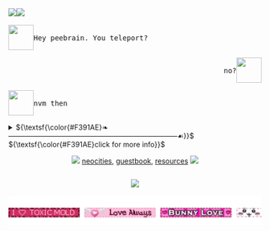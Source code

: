 <!-- CODE STARTS HERE! copy and paste all of below.-->

<img src="https://files.catbox.moe/nebcw4.gif" align="left">
<!-- make sure gif you're using has the right dimensions (it has to be a square, equal width and height) make sure to leave transparent space to the right. -->

<img src="https://readme-typing-svg.herokuapp.com?font=Fira+Code&pause=1000&color=F391AE&repeat=false&width=235&lines=SMS+%E2%80%A2+GEHLEE+DANGCA">
<!-- if u plan on replacing this, go to https://readme-typing-svg.herokuapp.com/demo/ - but make sure you set the width at 235! -->


<!-- dialog 1 , make sure ur icon pngs are 50x50 -->
<p align="left"> <img src="https://files.catbox.moe/hlqs91.png" width="50" height="50" align="left"> <kbd><br>Hey peebrain. You teleport?<br>&nbsp;  </kbd> </p>

<!-- dialog 2 -->
<p align="right"> <img src="https://files.catbox.moe/hlqs91.png" width="50" height="50" align="right"> <kbd align="right"><br>no?<br>&nbsp;  </kbd></p>

<!-- dialog 3 -->
<p align="left"> <img src="https://files.catbox.moe/hlqs91.png" width="50" height="50" align="left"> <kbd><br> nvm then <br>&nbsp;  </kbd> </p>

<details>
  <!-- replace the #00F71E with any other hex color-->
 <summary> ${\textsf{\color{#F391AE}❧————————————————————————☙}}$ 
 <br> ${\textsf{\color{#F391AE}click for more info}}$ 
 <br>

 <!-- replace hashtag with actual links-->  
 <p align="center"> 
   <img src="https://files.catbox.moe/0j5ixf.gif">
 <a href="https://shinminase.neocities.org">neocities<a>, 
 <a href="https://www.ultraguest.com/view/1717388758">guestbook</a>, 
 <a href="#">resources</a> 
  <img src="https://files.catbox.moe/096p9i.gif">
 </p>

</summary>

 <!-- add extra information here --> 
<li>
  ryku, they/them, main acc is @shinminase
</li>
<li>
  note. i dont spamfollow! i follow ponies that i find pretty.
</li>
<li>
 reach out to me whenever.
</li>
</details>
 <!-- replace username and color and label --> 
<p align="center"><img src="https://komarev.com/ghpvc/?username=rykuzu&color=F391AE&label=everafters:"></p>
<a href="https://github.com/shinminase/marquee/">
  <img src="https://github.com/rykuzu/rykuzu/blob/main/marquee.svg"></img>
</a>
